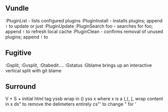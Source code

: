 ## Vundle

:PluginList       - lists configured plugins
:PluginInstall    - installs plugins; append `!` to update or just
:PluginUpdate
:PluginSearch foo - searches for foo; append `!` to refresh local cache
:PluginClean      - confirms removal of unused plugins; append `!` to

## Fugitive

:Gsplit, :Gvsplit, :Gtabedit....
:Gstatus
:Gblame brings up an interactive vertical split with git blame

## Surround

V + S + initial html tag
yssb wrap in ()
yss x where x is a (,{, [, wrap content in x
ds" to remove the delimeters entirely
cs"' to change " for '
